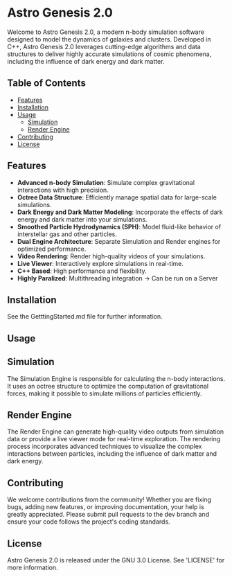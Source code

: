 # Astro Genesis 2.0

Welcome to Astro Genesis 2.0, a modern n-body simulation software designed to model the dynamics of galaxies and clusters. Developed in C++, Astro Genesis 2.0 leverages cutting-edge algorithms and data structures to deliver highly accurate simulations of cosmic phenomena, including the influence of dark energy and dark matter.

## Table of Contents
- [Features](#features)
- [Installation](#installation)
- [Usage](#usage)
  - [Simulation](#simulation)
  - [Render Engine](#render-engine)
- [Contributing](#contributing)
- [License](#license)
  
## Features
- **Advanced n-body Simulation**: Simulate complex gravitational interactions with high precision.
- **Octree Data Structure**: Efficiently manage spatial data for large-scale simulations.
- **Dark Energy and Dark Matter Modeling**: Incorporate the effects of dark energy and dark matter into your simulations.
- **Smoothed Particle Hydrodynamics (SPH)**: Model fluid-like behavior of interstellar gas and other particles.
- **Dual Engine Architecture**: Separate Simulation and Render engines for optimized performance.
- **Video Rendering**: Render high-quality videos of your simulations.
- **Live Viewer**: Interactively explore simulations in real-time.
- **C++ Based**: High performance and flexibility.
- **Highly Paralized**: Multithreading integration -> Can be run on a Server

## Installation
See the GetttingStarted.md file for further information. 
  
## Usage
## Simulation
The Simulation Engine is responsible for calculating the n-body interactions. It uses an octree structure to optimize the computation of gravitational forces, making it possible to simulate millions of particles efficiently.

## Render Engine
The Render Engine can generate high-quality video outputs from simulation data or provide a live viewer mode for real-time exploration. The rendering process incorporates advanced techniques to visualize the complex interactions between particles, including the influence of dark matter and dark energy.

## Contributing
We welcome contributions from the community! Whether you are fixing bugs, adding new features, or improving documentation, your help is greatly appreciated. Please submit pull requests to the dev branch and ensure your code follows the project's coding standards.

## License
Astro Genesis 2.0 is released under the GNU 3.0 License. See 'LICENSE' for more information.
